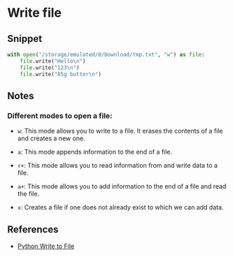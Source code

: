 # Write file

## Snippet

```python
with open("/storage/emulated/0/Download/tmp.txt", "w") as file:
	file.write("Hello\n")
	file.write("123\n")
	file.write("85g butter\n")
```

## Notes

### Different modes to open a file:

- `w`: This mode allows you to write to a file. It erases the contents of a file and creates a new one.

- `a`: This mode appends information to the end of a file.

- `r+`: This mode allows you to read information from and write data to a file.

- `a+`: This mode allows you to add information to the end of a file and read the file.

- `x`: Creates a file if one does not already exist to which we can add data.

## References

- [Python Write to File](https://careerkarma.com/blog/python-write-to-file/)
